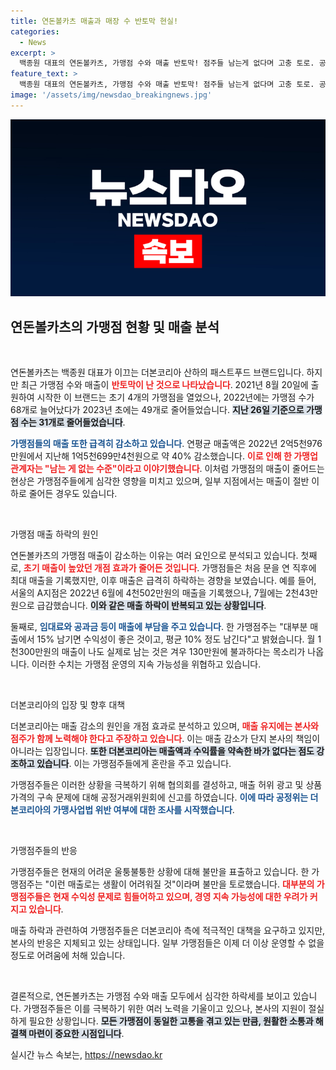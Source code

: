 ```yaml
---
title: 연돈볼카츠 매출과 매장 수 반토막 현실!
categories:
  - News
excerpt: >
  백종원 대표의 연돈볼카츠, 가맹점 수와 매출 반토막! 점주들 남는게 없다며 고충 토로. 공정위 조사 착수, 과연 진실은? 클릭해 확인해보세요!
feature_text: >
  백종원 대표의 연돈볼카츠, 가맹점 수와 매출 반토막! 점주들 남는게 없다며 고충 토로. 공정위 조사 착수, 과연 진실은? 클릭해 확인해보세요!
image: '/assets/img/newsdao_breakingnews.jpg'
---
```


<p><img src="/assets/img/newsdao_breakingnews.jpg" alt="firstkoreanews 속보" /></p>

<h2 data-ke-size="size26">연돈볼카츠의 가맹점 현황 및 매출 분석</h2>

<p data-ke-size="size16">&nbsp;</p>

<p>연돈볼카츠는 백종원 대표가 이끄는 더본코리아 산하의 패스트푸드 브랜드입니다. 하지만 최근 가맹점 수와 매출이 <b><span style="color: #ee2323;">반토막이 난 것으로 나타났습니다</span></b>. 2021년 8월 20일에 출원하여 시작한 이 브랜드는 초기 4개의 가맹점을 열었으나, 2022년에는 가맹점 수가 68개로 늘어났다가 2023년 초에는 49개로 줄어들었습니다. <b><span style="background-color: #21538527;">지난 26일 기준으로 가맹점 수는 31개로 줄어들었습니다</span></b>.</p>

<p><b><span style="color: #1a5490;">가맹점들의 매출 또한 급격히 감소하고 있습니다</span></b>. 연평균 매출액은 2022년 2억5천976만원에서 지난해 1억5천699만4천원으로 약 40% 감소했습니다. <b><span style="color: #ee2323;">이로 인해 한 가맹업 관계자는 "남는 게 없는 수준"이라고 이야기했습니다</span></b>. 이처럼 가맹점의 매출이 줄어드는 현상은 가맹점주들에게 심각한 영향을 미치고 있으며, 일부 지점에서는 매출이 절반 이하로 줄어든 경우도 있습니다.</p>

<p data-ke-size="size16">&nbsp;</p>

<p>가맹점 매출 하락의 원인</p>

<p>연돈볼카츠의 가맹점 매출이 감소하는 이유는 여러 요인으로 분석되고 있습니다. 첫째로, <b><span style="color: #ee2323;">초기 매출이 높았던 개점 효과가 줄어든 것입니다</span></b>. 가맹점들은 처음 문을 연 직후에 최대 매출을 기록했지만, 이후 매출은 급격히 하락하는 경향을 보였습니다. 예를 들어, 서울의 A지점은 2022년 6월에 4천502만원의 매출을 기록했으나, 7월에는 2천43만원으로 급감했습니다. <b><span style="background-color: #21538527;">이와 같은 매출 하락이 반복되고 있는 상황입니다</span></b>.</p>

<p>둘째로, <b><span style="color: #1a5490;">임대료와 공과금 등이 매출에 부담을 주고 있습니다</span></b>. 한 가맹점주는 "대부분 매출에서 15% 남기면 수익성이 좋은 것이고, 평균 10% 정도 남긴다"고 밝혔습니다. 월 1천300만원의 매출이 나도 실제로 남는 것은 겨우 130만원에 불과하다는 목소리가 나옵니다. 이러한 수치는 가맹점 운영의 지속 가능성을 위협하고 있습니다.</p>

<p data-ke-size="size16">&nbsp;</p>

<p>더본코리아의 입장 및 향후 대책</p>

<p>더본코리아는 매출 감소의 원인을 개점 효과로 분석하고 있으며, <b><span style="color: #ee2323;">매출 유지에는 본사와 점주가 함께 노력해야 한다고 주장하고 있습니다</span></b>. 이는 매출 감소가 단지 본사의 책임이 아니라는 입장입니다. <b><span style="background-color: #21538527;">또한 더본코리아는 매출액과 수익률을 약속한 바가 없다는 점도 강조하고 있습니다</span></b>. 이는 가맹점주들에게 혼란을 주고 있습니다.</p>

<p>가맹점주들은 이러한 상황을 극복하기 위해 협의회를 결성하고, 매출 허위 광고 및 상품 가격의 구속 문제에 대해 공정거래위원회에 신고를 하였습니다. <b><span style="color: #1a5490;">이에 따라 공정위는 더본코리아의 가맹사업법 위반 여부에 대한 조사를 시작했습니다</span></b>.</p>

<p data-ke-size="size16">&nbsp;</p>

<p>가맹점주들의 반응</p>

<p>가맹점주들은 현재의 어려운 울퉁불퉁한 상황에 대해 불만을 표출하고 있습니다. 한 가맹점주는 "이런 매출로는 생활이 어려워질 것"이라며 불만을 토로했습니다. <b><span style="color: #ee2323;">대부분의 가맹점주들은 현재 수익성 문제로 힘들어하고 있으며, 경영 지속 가능성에 대한 우려가 커지고 있습니다</span></b>.</p>

<p>매출 하락과 관련하여 가맹점주들은 더본코리아 측에 적극적인 대책을 요구하고 있지만, 본사의 반응은 지체되고 있는 상태입니다. 일부 가맹점들은 이제 더 이상 운영할 수 없을 정도로 어려움에 처해 있습니다. </p>

<p data-ke-size="size16">&nbsp;</p>

<p>결론적으로, 연돈볼카츠는 가맹점 수와 매출 모두에서 심각한 하락세를 보이고 있습니다. 가맹점주들은 이를 극복하기 위한 여러 노력을 기울이고 있으나, 본사의 지원이 절실하게 필요한 상황입니다. <b><span style="background-color: #21538527;">모든 가맹점이 동일한 고통을 겪고 있는 만큼, 원활한 소통과 해결책 마련이 중요한 시점입니다</span></b>.</p>
실시간 뉴스 속보는, <a href="https://newsdao.kr" rel="dofollow">https://newsdao.kr</a>


